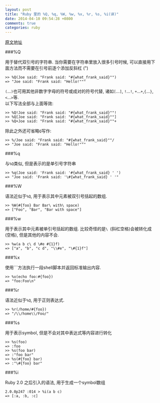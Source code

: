 ```yaml
---
layout: post
title: "Ruby 里的 %Q, %q, %W, %w, %x, %r, %s, %i(译)"
date: 2014-04-10 09:54:28 +0800
comments: true
categories: ruby
---
```

[原文地址](http://simpleror.wordpress.com/2009/03/15/q-q-w-w-x-r-s/)

###%Q

用于替代双引号的字符串. 当你需要在字符串里放入很多引号时候, 可以直接用下面方法而不需要在引号前逐个添加反斜杠 (\")

    >> %Q(Joe said: "Frank said: "#{what_frank_said}"")
    => "Joe said: "Frank said: "Hello!"""

`(`...`)`也可用其他非数字字母的符号或成对的符号代替, 诸如`[`...`]`, `!`...`!`, `+`...`+`,`{`...`}`, `<`...`>`等.  
以下写法全部与上面等效:

    >> %Q!Joe said: "Frank said: "#{what_frank_said}""!
    >> %Q[Joe said: "Frank said: "#{what_frank_said}""]
    >> %Q+Joe said: "Frank said: "#{what_frank_said}""+     

除此之外还可省略`Q`写作:

    >> %/Joe said: "Frank said: "#{what_frank_said}""/
    => "Joe said: "Frank said: "Hello!""" 

###%q

与`%Q`类似, 但是表示的是单引号字符串

    >> %q(Joe said: 'Frank said: '#{what_frank_said} ' ')
    => "Joe said: 'Frank said: '\#{what_frank_said} ' '"    

###%W

语法近似于`%Q`, 用于表示其中元素被双引号括起的数组.

    >> %W(#{foo} Bar Bar\ with\ space)
    => ["Foo", "Bar", "Bar with space"] 

###%w

用于表示其中元素被单引号括起的数组. 比较奇怪的是`\ `(斜杠空格)会被转化成` `(空格), 但是其他的内容不会.

    >> %w(a b c\ d \#e #{1}f)
    => ["a", "b", "c d", "\\#e", "\#{1}f"]

###%x

使用`\``方法执行一段shell脚本并返回标准输出内容.

    >> %x(echo foo:#{foo})
    => "foo:Foo\n"    

###%r

语法近似于`%Q`, 用于正则表达式.

    >> %r(/home/#{foo})
    => "/\\/home\\/Foo/"     

###%s

用于表示symbol, 但是不会对其中表达式等内容进行转化

    >> %s(foo)
    => :foo
    >> %s(foo bar)
    => :"foo bar"
    >> %s(#{foo} bar)
    => :"\#{foo} bar"

###%i

Ruby 2.0 之后引入的语法, 用于生成一个symbol数组

    2.0.0p247 :014 > %i(a b c)
    => [:a, :b, :c] 

